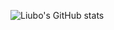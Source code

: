 ![Liubo's GitHub stats](https://github-readme-stats.vercel.app/api?username=liubox98&show_icons=true&theme=radical)
